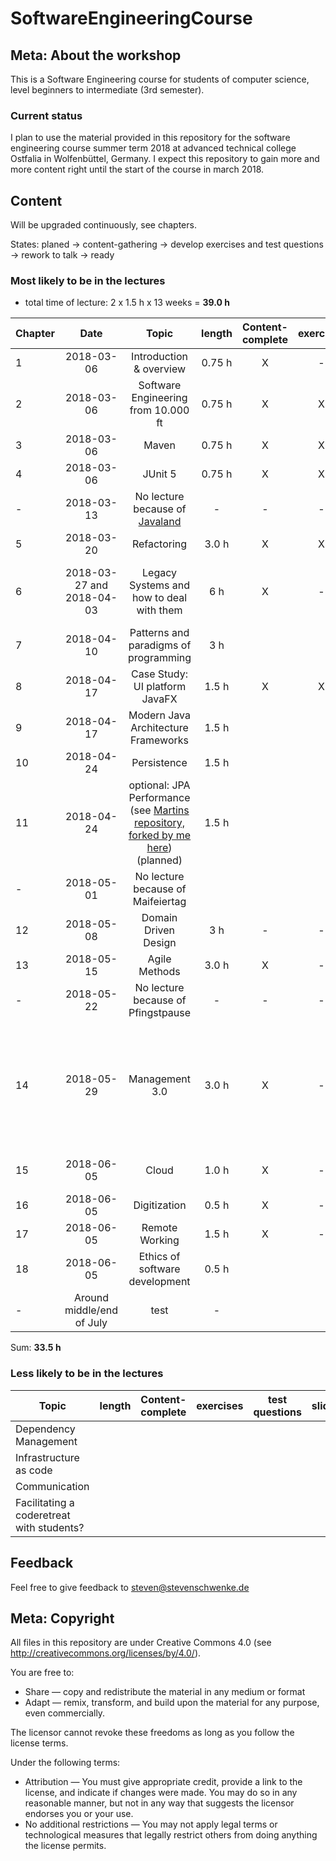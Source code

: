 # SoftwareEngineeringCourse

## Meta: About the workshop
This is a Software Engineering course for students of computer science, level beginners to intermediate (3rd semester). 


### Current status
I plan to use the material provided in this repository for the software engineering course summer term 2018 at advanced technical college Ostfalia in Wolfenbüttel, Germany. I expect this repository to gain more and more content right until the start of the course in march 2018.

## Content
Will be upgraded continuously, see chapters.

States: planed -> content-gathering -> develop exercises and test questions -> rework to talk -> ready 

### Most likely to be in the lectures

- total time of lecture: 2 x 1.5 h x 13 weeks = __39.0 h__

| Chapter | Date | Topic | length | Content-complete|exercises|test questions|slides|notes|
|---|:---:|:---:|:---:|:---:|:---:|:---:|:---:|:---:|
|1|2018-03-06| Introduction & overview | 0.75 h | X|-|-|X|-|
|2|2018-03-06| Software Engineering from 10.000 ft| 0.75 h | X|X|-|X|-|
|3|2018-03-06| Maven | 0.75  h | X | X | - | X | - |
|4|2018-03-06| JUnit 5 | 0.75  h | X | X | - | X | - |
|-|2018-03-13| No lecture because of [Javaland](javaland.eu/)|-|-|-|-|-|-|
|5|2018-03-20| Refactoring | 3.0 h | X | X | - | X | - |
|6|2018-03-27 and 2018-04-03| Legacy Systems and how to deal with them | 6 h | X |-|-|X|see [Awesome Java Code workshop](https://github.com/stevenschwenke/WritingAwesomeJavaCodeWorkshop)|
|7|2018-04-10| Patterns and paradigms of programming | 3 h |  |||||
|8|2018-04-17| Case Study: UI platform JavaFX | 1.5 h | X | X | X | X | - |
|9|2018-04-17| Modern Java Architecture Frameworks | 1.5 h|  |||||
|10|2018-04-24| Persistence | 1.5 h|  |||||
|11|2018-04-24| optional: JPA Performance (see [Martins repository, forked by me here](https://github.com/stevenschwenke/jpa-performance)) (planned) | 1.5 h|  |||||
|-|2018-05-01| No lecture because of Maifeiertag | |  |||||
|12|2018-05-08| Domain Driven Design | 3 h |-|-|-|-| Speaker: [Oliver Milke](http://oliver-milke.de) |
|13|2018-05-15| Agile Methods | 3.0 h |X |-|-|X||
|-|2018-05-22| No lecture because of Pfingstpause |-|-|-|-|-||
|14|2018-05-29| Management 3.0 | 3.0 h |X|-|-|X|Pretty bad text-driven slides. Need focus, images and must be shorter.|
|15|2018-06-05| Cloud | 1.0 h |X|-|-|-|Speaker: [Oliver Milke](http://oliver-milke.de)|
|16|2018-06-05| Digitization | 0.5 h |X|-|-|X||
|17|2018-06-05| Remote Working |1.5 h|X|-|-|X||
|18|2018-06-05| Ethics of software development | 0.5 h |  |||||
|-|Around middle/end of July| test | - |  |||||
Sum: __33.5 h__

### Less likely to be in the lectures
| Topic | length | Content-complete|exercises|test questions|slides|
|---|:---:|:---:|:---:|:---:|:---:|
| Dependency Management |  |  ||||
| Infrastructure as code |  |  ||||
| Communication |  |  ||||
| Facilitating a coderetreat with students? |  |  ||||

## Feedback
Feel free to give feedback to steven@stevenschwenke.de

## Meta: Copyright
All files in this repository are under Creative Commons 4.0 (see http://creativecommons.org/licenses/by/4.0/). 

You are free to:

- Share — copy and redistribute the material in any medium or format
- Adapt — remix, transform, and build upon the material for any purpose, even commercially.

The licensor cannot revoke these freedoms as long as you follow the license terms.

Under the following terms:

- Attribution — You must give appropriate credit, provide a link to the license, and indicate if changes were made. You may do so in any reasonable manner, but not in any way that suggests the licensor endorses you or your use.
- No additional restrictions — You may not apply legal terms or technological measures that legally restrict others from doing anything the license permits.
